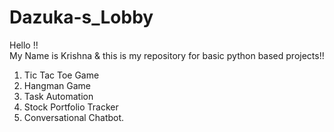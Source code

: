 # Dazuka-s_Lobby
Hello !!<br>
My Name is Krishna & this is my repository for basic python based projects!! 

1. Tic Tac Toe Game
2. Hangman Game
3. Task Automation
4. Stock Portfolio Tracker
5.  Conversational Chatbot.

